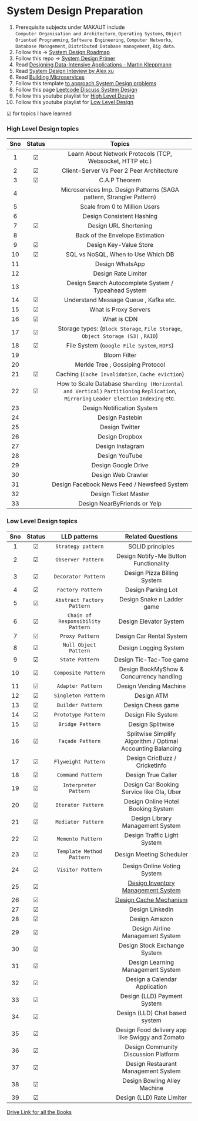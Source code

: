 # System Design Preparation

1. Prerequisite subjects under MAKAUT include </br>
   `Computer Organisation and Architecture`, `Operating Systems`, `Object Oriented Programming`, `Software Engineering`, `Computer Networks`, `Database Management`, `Distributed Database management`, `Big data`.
2. Follow this -> [System Design Roadmap](https://roadmap.sh/system-design)
3. Follow this repo -> [System Design Primer](https://github.com/donnemartin/system-design-primer)
4. Read [Designing Data-Intensive Applications - Martin Kleppmann](https://drive.google.com/file/d/16LnNNlZ_dHyYEKL9IrUaX4oSwg7WgnKv/view?usp=drive_link)
5. Read [System Design Inteview by Alex xu](https://drive.google.com/file/d/1ka3Vd5jk0zJVIlzlHGJ-4qfUhutPsMCp/view?usp=drive_link)
6. Read [Building Microservices](https://drive.google.com/file/d/1KznVYSWwxSm9yyeSQu2AD_eLNU7Jl1tx/view?usp=drive_link)
7. Follow this template [to approach System Design problems](https://leetcode.com/discuss/career/229177/My-System-Design-Template)
8. Follow this page [Leetcode Discuss System Design](https://leetcode.com/discuss/interview-question/system-design?currentPage=1&orderBy=hot&query=)
9. Follow this youtube playlist for [High Level Design](https://youtube.com/playlist?list=PL6W8uoQQ2c63W58rpNFDwdrBnq5G3EfT7)
10. Follow this youtube playlist for [Low Level Design](https://youtube.com/playlist?list=PL6W8uoQQ2c61X_9e6Net0WdYZidm7zooW)

&#x2611; for topics I have learned

### High Level Design topics

|Sno|Status|Topics|
|:--:|:--:|:--:|
|1|&#x2611;| Learn About Network Protocols (TCP, Websocket, HTTP etc.) |
|2|&#x2611;| Client-Server Vs Peer 2 Peer Architecture |
|3|&#x2611;| C.A.P Theorem |
|4|| Microservices Imp. Design Patterns (SAGA pattern, Strangler Pattern) |
|5|| Scale from 0 to Million Users |
|6|| Design Consistent Hashing |
|7|&#x2611;| Design URL Shortening |
|8|| Back of the Envelope Estimation |
|9|&#x2611;| Design Key-Value Store |
|10|&#x2611;| SQL vs NoSQL, When to Use Which DB |
|11|| Design WhatsApp |
|12|| Design Rate Limiter |
|13|| Design Search Autocomplete System / Typeahead System |
|14|&#x2611;| Understand Message Queue , Kafka etc. |
|15|&#x2611;| What is Proxy Servers |
|16|&#x2611;| What is CDN |
|17|&#x2611;| Storage types: (`Block Storage`, `File Storage`, `Object Storage (S3)` , `RAID`) |
|18|&#x2611;| File System (`Google File System`, `HDFS`) |
|19|| Bloom Filter |
|20|| Merkle Tree , Gossiping Protocol |
|21|&#x2611;| Caching (`Cache Invalidation`, `Cache eviction`) |
|22|&#x2611;| How to Scale Database `Sharding (Horizontal and Vertical)` `Partitioning` `Replication`, `Mirroring` `Leader Election` `Indexing` etc. |
|23|| Design Notification System |
|24|| Design Pastebin |
|25|| Design Twitter |
|26|| Design Dropbox |
|27|| Design Instagram |
|28|| Design YouTube |
|29|| Design Google Drive |
|30|| Design Web Crawler |
|31|| Design Facebook News Feed / Newsfeed System |
|32|| Design Ticket Master |
|33|| Design NearByFriends or Yelp |

### Low Level Design topics

| Sno | Status | LLD patterns | Related Questions |
|:--:|:--:|:--:|:--:|
|1 |&#x2611; | `Strategy pattern` | SOLID principles |
|2 |&#x2611; | `Observer Pattern` | Design Notify-Me Button Functionality |
|3 |&#x2611; | `Decorator Pattern` | Design  Pizza Billing System |
|4 |&#x2611; | `Factory Pattern` | Design  Parking Lot |
|5 |&#x2611; | `Abstract Factory Pattern` | Design  Snake n Ladder game |
|6 |&#x2611; | `Chain of Responsibility Pattern` | Design Elevator System |
|7 |&#x2611; | `Proxy Pattern` | Design Car Rental System |
|8 |&#x2611; | `Null Object Pattern` | Design Logging System |
|9 |&#x2611; | `State Pattern` | Design Tic-Tac-Toe game |
|10|&#x2611; | `Composite Pattern` | Design BookMyShow & Concurrency handling |
|11|&#x2611; | `Adapter Pattern` | Design Vending Machine |
|12|&#x2611; | `Singleton Pattern` | Design ATM |
|13|&#x2611; | `Builder Pattern` | Design Chess game |
|14|&#x2611; | `Prototype Pattern` | Design File System |
|15|&#x2611; | `Bridge Pattern` | Design Splitwise |
|16|&#x2611; | `Façade Pattern` | Splitwise Simplify Algorithm / Optimal Accounting Balancing |
|17|&#x2611; | `Flyweight Pattern` | Design CricBuzz / CricketInfo |
|18|&#x2611; | `Command Pattern` | Design True Caller |
|19|&#x2611; | `Interpreter Pattern` | Design Car Booking Service like Ola, Uber |
|20|&#x2611; | `Iterator Pattern` | Design Online Hotel Booking System |
|21|&#x2611; | `Mediator Pattern` | Design Library Management System |
|22|&#x2611; | `Memento Pattern` | Design  Traffic Light System |
|23|&#x2611; | `Template Method Pattern` | Design Meeting Scheduler |
|24|&#x2611; | `Visitor Pattern` | Design Online Voting System |
|25|&#x2611; | | [Design Inventory Management System](https://www.interviewready.io/blog/low-level-system-design-of-an-inventory-management-system) |
|26|&#x2611; | | [Design Cache Mechanism](https://www.youtube.com/watch?v=B7iCXl_KSoM) |
|27|&#x2611; | | Design LinkedIn |
|28|&#x2611; | | Design Amazon |
|29|&#x2611; | | Design Airline Management System |
|30|&#x2611; | | Design Stock Exchange System |
|31|&#x2611; | | Design Learning Management System |
|32|&#x2611; | | Design a Calendar Application |
|33|&#x2611; | | Design (LLD) Payment System |
|34|&#x2611; | | Design (LLD) Chat based system |
|35|&#x2611; | | Design Food delivery app like Swiggy and Zomato |
|36|&#x2611; | | Design Community Discussion Platform |
|37|&#x2611; | | Design Restaurant Management System |
|38|&#x2611; | | Design Bowling Alley Machine |
|39|&#x2611; | | Design (LLD) Rate Limiter |

[Drive Link for all the Books](https://drive.google.com/drive/folders/1E0HFZHb5DZbiVWJcAuPQ0ENPhSBoEk7b)